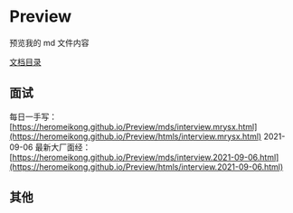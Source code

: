 # Preview

预览我的 md 文件内容

[文档目录](https://heromeikong.github.io/Preview/)

## 面试

每日一手写：[https://heromeikong.github.io/Preview/mds/interview.mrysx.html](https://heromeikong.github.io/Preview/htmls/interview.mrysx.html)
2021-09-06 最新大厂面经：[https://heromeikong.github.io/Preview/mds/interview.2021-09-06.html](https://heromeikong.github.io/Preview/htmls/interview.2021-09-06.html)

## 其他
